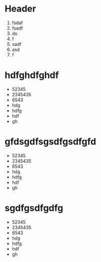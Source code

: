 <!-- TITLE: dfsgsdfgdsfgdsfgsdfg ->
<!-- SUBTITLE: A qufsdfasdf-->

# Header
1. fsdaf
2. fsadf
3. ds
4. f
5. sadf
6. asd
7. f
# hdfghdfghdf

* 52345
* 2345435
* 6543
* hdg
* hdfg
* hdf
* gh



# gfdsgdfsgsdfgsdfgfd

* 52345
* 2345435
* 6543
* hdg
* hdfg
* hdf
* gh





# sgdfgsdfgdfg

* 52345
* 2345435
* 6543
* hdg
* hdfg
* hdf
* gh